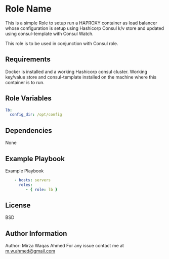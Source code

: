 Role Name
=========

This is a simple Role to setup run a HAPROXY container as load balancer whose configuration is setup using Hashicorp Consul k/v store and updated using consul-template with Consul Watch.

This role is to be used in conjunction with Consul role.

Requirements
------------

Docker is installed and a working Hashicorp consul cluster.
Working key/value store and consul-template installed on the machine where this container is to run.

Role Variables
--------------

```yaml
lb:
  config_dir: /opt/config
```

Dependencies
------------

None

Example Playbook
----------------

Example Playbook

```yaml
    - hosts: servers
      roles:
         - { role: lb }
```

License
-------

BSD

Author Information
------------------

Author: Mirza Waqas Ahmed
For any issue contact me at m.w.ahmed@gmail.com
